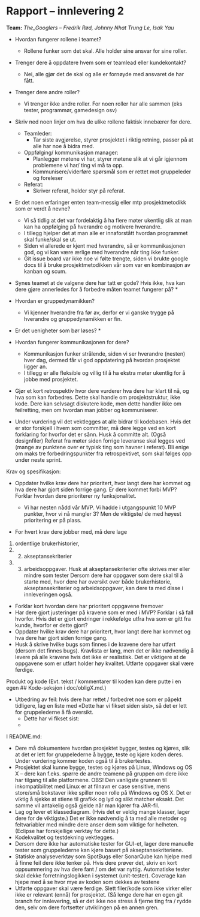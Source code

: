 # Rapport – innlevering 2
**Team:** *The_Googlers* – *Fredrik Rød, Johnny Nhat Trung Le, Isak Yau*


* Hvordan fungerer rollene i teamet? 
  * Rollene funker som det skal. Alle holder sine ansvar for sine roller.
* Trenger dere å oppdatere hvem som er teamlead eller kundekontakt?
  * Nei, alle gjør det de skal og alle er fornøyde med ansvaret de har fått.
* Trenger dere andre roller?
  * Vi trenger ikke andre roller. For noen roller har alle sammen (eks tester, programmør, gamedesign osv)
    

* Skriv ned noen linjer om hva de ulike rollene faktisk innebærer for dere.
    * Teamleder:
      * Tar siste avgjørelse, styrer prosjektet i riktig retning, passer på at alle har noe å bidra med.
    * Oppfølging/ kommunikasjon manager:
      * Planlegger møtene vi har, styrer møtene slik at vi går igjennom problemene vi har/ ting vi må ta opp.
      * Kommunisere/viderføre spørsmål som er rettet mot gruppeleder og foreleser
    * Referat:
      * Skriver referat, holder styr på referat.
    


* Er det noen erfaringer enten team-messig eller mtp prosjektmetodikk som er verdt å nevne? 
  * Vi så tidlig at det var fordelaktig å ha flere møter ukentlig slik at man kan ha oppfølging på hverandre og motivere hverandre.
  * I tillegg hjelper det at man alle er innaforstått hvordan programmet skal funke/skal se ut.
  * Siden vi allerede er kjent med hverandre, så er kommunikasjonen god, og vi kan være ærlige med hverandre når ting ikke funker.
  * Git issue board var ikke noe vi følte trengte, siden vi brukte google docs til å bruke prosjektmetodikken vår som var en kombinasjon av kanban og scum.
  

* Synes teamet at de valgene dere har tatt er gode? Hvis ikke, hva kan dere gjøre annerledes for å forbedre måten teamet fungerer på?
  * 
* Hvordan er gruppedynamikken?
  * Vi kjenner hverandre fra før av, derfor er vi ganske trygge på hverandre og gruppedynamikken er fin.
* Er det uenigheter som bør løses?
  * 
* Hvordan fungerer kommunikasjonen for dere?
  * Kommunikasjon funker strålende, siden vi ser hverandre (nesten) hver dag, dermed får vi god oppdatering på hvordan prosjektet ligger an.
  * I tillegg er alle fleksible og villig til å ha ekstra møter ukentlig for å jobbe med prosjektet.
* Gjør et kort retrospektiv hvor dere vurderer hva dere har klart til nå, og hva som kan forbedres. 
   Dette skal handle om prosjektstruktur, ikke kode. 
    Dere kan selvsagt diskutere kode, men dette handler ikke om feilretting, men om hvordan man jobber og kommuniserer.

* Under vurdering vil det vektlegges at alle bidrar til kodebasen. 
 Hvis det er stor forskjell i hvem som committer, må dere legge ved en kort forklaring for hvorfor det er sånn. Husk å committe alt. (Også designfiler)
Referat fra møter siden forrige leveranse skal legges ved (mange av punktene over er typisk ting som havner i referat).
Bli enige om maks tre forbedringspunkter fra retrospektivet, som skal følges opp under neste sprint.



Krav og spesifikasjon:

* Oppdater hvilke krav dere har prioritert, hvor langt dere har kommet og hva dere har gjort siden forrige gang. 
Er dere kommet forbi MVP? Forklar hvordan dere prioriterer ny funksjonalitet.
  * Vi har nesten nådd vår MVP. Vi hadde i utgangspunkt 10 MVP punkter, hvor vi nå mangler 3? 
    Men de viktigste/ de med høyest prioritering er på plass.

* For hvert krav dere jobber med, må dere lage 
1) ordentlige brukerhistorier, 
1) 2) akseptansekriterier 
2) 3) arbeidsoppgaver. Husk at akseptansekriterier ofte skrives mer eller mindre som tester
Dersom dere har oppgaver som dere skal til å starte med, hvor dere har oversikt over både brukerhistorie, akseptansekriterier og arbeidsoppgaver, kan dere ta med disse i innleveringen også.
* Forklar kort hvordan dere har prioritert oppgavene fremover
* Har dere gjort justeringer på kravene som er med i MVP? 
  Forklar i så fall hvorfor. Hvis det er gjort endringer i rekkefølge utfra hva som er gitt fra kunde, hvorfor er dette gjort?
* Oppdater hvilke krav dere har prioritert, hvor langt dere har kommet og hva dere har gjort siden forrige gang.
* Husk å skrive hvilke bugs som finnes i de kravene dere har utført (dersom det finnes bugs).
Kravlista er lang, men det er ikke nødvendig å levere på alle kravene hvis det ikke er realistisk. Det er viktigere at de oppgavene som er utført holder høy kvalitet. Utførte oppgaver skal være ferdige.


Produkt og kode
(Evt. tekst / kommentarer til koden kan dere putte i en egen ## Kode-seksjon i doc/obligX.md.)


* Utbedring av feil: hvis dere har rettet / forbedret noe som er påpekt tidligere, lag en liste med «Dette har vi fikset siden sist», så det er lett for gruppelederne å få oversikt.
  * Dette har vi fikset sist:
  * 
I README.md: 
* Dere må dokumentere hvordan prosjektet bygger, testes og kjøres, slik at det er lett for gruppelederne å bygge, teste og kjøre koden deres. Under vurdering kommer koden også til å brukertestes.
* Prosjektet skal kunne bygge, testes og kjøres på Linux, Windows og OS X – dere kan f.eks. spørre de andre teamene på gruppen om dere ikke har tilgang til alle platformene. OBS! Den vanligste grunnen til inkompatibilitet med Linux er at filnavn er case sensitive, mens store/små bokstaver ikke spiller noen rolle på Windows og OS X. Det er viktig å sjekke at stiene til grafikk og lyd og slikt matcher eksakt. Det samme vil antakelig også gjelde når man kjører fra JAR-fil.
* Lag og lever et klassediagram. (Hvis det er veldig mange klasser, lager dere for de viktigste.) Det er ikke nødvendig å ta med alle metoder og feltvariabler med mindre dere anser dem som viktige for helheten. (Eclipse har forskjellige verktøy for dette.)
* Kodekvalitet og testdekning vektlegges. 
* Dersom dere ikke har automatiske tester for GUI-et, lager dere manuelle tester som gruppelederne kan kjøre basert på akseptansekriteriene.
* Statiske analyseverktøy som SpotBugs eller SonarQube kan hjelpe med å finne feil dere ikke tenker på. Hvis dere prøver det, skriv en kort oppsummering av hva dere fant / om det var nyttig.
Automatiske tester skal dekke forretningslogikken i systemet (unit-tester). Coverage kan hjepe med å se hvor mye av koden som dekkes av testene
* Utførte oppgaver skal være ferdige. Slett filer/kode som ikke virker eller ikke er relevant (ennå) for prosjektet. (Så lenge dere har en egen git branch for innlevering, så er det ikke noe stress å fjerne ting fra / rydde den, selv om dere fortsetter utviklingen på en annen gren.



